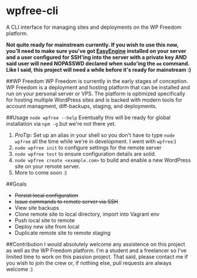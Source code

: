wpfree-cli
==========

A CLI interface for managing sites and deployments on the WP Freedom platform. 

**Not quite ready for mainstream currently. If you wish to use this now, you'll need to make sure you've got [EasyEngine](https://rtcamp.com/easyengine/) installed on your server and a user configured for SSH'ing into the server with a private key AND said user will need NOPASSWD declared when sudo'ing the `ee` command. Like I said, this project will need a while before it's ready for mainstream :)**


##WP Freedom
WP Freedom is currently in the early stages of conception. WP Freedom is a deployment and hosting platform that can be installed and run on your personal server or VPS. The platform is optimized specifically for hosting multiple WordPress sites and is backed with modern tools for account managment, diff-backups, staging, and deployments. 


##Usage
```node wpfree --help``` 
Eventually this will be ready for global installation via `npm -g` but we're not there yet. 

1. *ProTip:* Set up an alias in your shell so you don't have to type `node wpfree` all the time while we're in development. I went with `wpfree`:)
2. `node wpfree init` to configure settings for the remote server
3. `node wpfree test` to ensure configuration details are solid. 
4. `node wpfree create <example.com>` to build and enable a new WordPress site on your remote server. 
5. More to come soon :)

##Goals
- ~~Persist local configuration~~
- ~~Issue commands to remote server via SSH~~
- View site backups
- Clone remote site to local directory, import into Vagrant env
- Push local site to remote
- Deploy new site from local
- Duplicate remote site to remote staging

##Contribution
I would absolutely welcome any assistence on this project as well as the WP Freedom platform. I'm a student and a freelancer so I've limited time to work on this passion project. That said, please contact me if you wish to join the crew or, if nothing else, pull requests are always welcome :)

